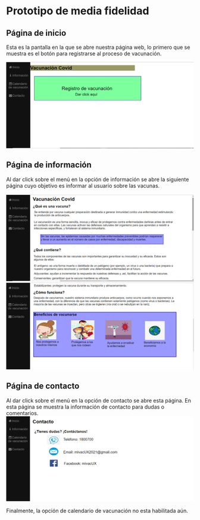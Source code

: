 # Prototipo de media fidelidad



## **Página de inicio**

Esta es la pantalla en la que se abre nuestra página web, lo primero que se muestra es el botón para registrarse al proceso de vacunación.

![alt text](https://github.com/ADSI-ITAM-2021/UX-Repository/blob/main/entregable2/imgMD/inicio.png?raw=true)




## Página de información



Al dar click sobre el menú en la opción de información se abre la siguiente página cuyo objetivo es informar al usuario sobre las vacunas.

 ![alt text](https://github.com/ADSI-ITAM-2021/UX-Repository/blob/main/entregable2/imgMD/info%201.png?raw=true)
 ![alt text](https://github.com/ADSI-ITAM-2021/UX-Repository/blob/main/entregable2/imgMD/info2.png?raw=true)




## Página de contacto


Al dar click sobre el menú en la opción de contacto se abre esta página. En esta página se muestra la información de contacto para dudas o comentarios.
![alt text](https://github.com/ADSI-ITAM-2021/UX-Repository/blob/main/entregable2/imgMD/contacto.png?raw=true)


Finalmente, la opción de calendario de vacunación no esta habilitada aún.

 
 
